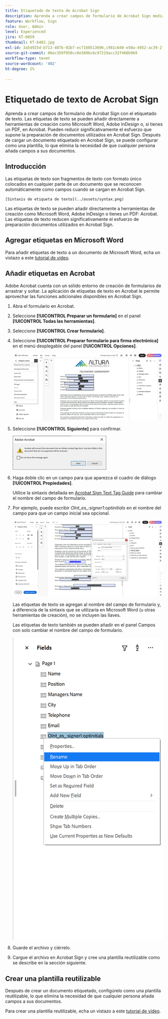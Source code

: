 ```yaml
---
title: Etiquetado de texto de Acrobat Sign
description: Aprenda a crear campos de formulario de Acrobat Sign mediante el etiquetado de texto
feature: Workflow, Sign
role: User, Admin
level: Experienced
jira: KT-6059
thumbnail: KT-6402.jpg
exl-id: 3a54925d-b713-487b-92b7-ec7160513696,c981c640-e50a-4952-ac39-2f90d6d0cf08
source-git-commit: 06ec359f950cc8e589bc6c97219acc32f460b969
workflow-type: tm+mt
source-wordcount: '402'
ht-degree: 2%

---
```


# Etiquetado de texto de Acrobat Sign

Aprenda a crear campos de formulario de Acrobat Sign con el etiquetado de texto. Las etiquetas de texto se pueden añadir directamente a herramientas de creación como Microsoft Word, Adobe InDesign o, si tienes un PDF, en Acrobat. Pueden reducir significativamente el esfuerzo que supone la preparación de documentos utilizados en Acrobat Sign. Después de cargar un documento etiquetado en Acrobat Sign, se puede configurar como una plantilla, lo que elimina la necesidad de que cualquier persona añada campos a sus documentos.

## Introducción

Las etiquetas de texto son fragmentos de texto con formato único colocados en cualquier parte de un documento que
se reconocen automáticamente como campos cuando se cargan en Acrobat Sign.

    [Sintaxis de etiqueta de texto](../assets/syntax.png)

Las etiquetas de texto se pueden añadir directamente a herramientas de creación como Microsoft Word, Adobe InDesign o
tienes un PDF: Acrobat. Las etiquetas de texto reducen significativamente el esfuerzo de preparación
documentos utilizados en Acrobat Sign.

## Agregar etiquetas en Microsoft Word

Para añadir etiquetas de texto a un documento de Microsoft Word, echa un vistazo a este [tutorial de vídeo](text-tagging-word.md).

## Añadir etiquetas en Acrobat

Adobe Acrobat cuenta con un sólido entorno de creación de formularios de arrastrar y soltar. La aplicación de etiquetas de texto en Acrobat le permite aprovechar las funciones adicionales disponibles en Acrobat Sign.

1. Abra el formulario en Acrobat.

1. Seleccione **[!UICONTROL Preparar un formulario]** en el panel **[!UICONTROL Todas las herramientas]**.

1. Seleccione **[!UICONTROL Crear formulario]**.

1. Seleccione **[!UICONTROL Preparar formulario para firma electrónica]** en el menú desplegable del panel **[!UICONTROL Opciones]**.

   ![Preparar formulario para la firma electrónica](../assets/tag-prepare-e-signing.png)

1. Seleccione **[!UICONTROL Siguiente]** para confirmar.

   ![Confirmar la conversión de campos](../assets/tag-confirm.png)

1. Haga doble clic en un campo para que aparezca el cuadro de diálogo **[!UICONTROL Propiedades]**.

   Utilice la sintaxis detallada en [Acrobat Sign Text Tag Guide](https://helpx.adobe.com/es/sign/using/text-tag.html) para cambiar el nombre del campo de formulario.

1. Por ejemplo, puede escribir *OInt_es_:signer1:optinitials* en el nombre del campo para que un campo inicial sea opcional.

   ![Cambiar nombre de campo](../assets/tag-opt-initials.png)

   Las etiquetas de texto se agregan al nombre del campo de formulario y, a diferencia de la sintaxis que se utilizaría en Microsoft Word (u otras herramientas de creación), no se incluyen las llaves.

   Las etiquetas de texto también se pueden añadir en el panel Campos con solo cambiar el nombre del campo de formulario.

   ![Cambiar nombre en el panel de campos](../assets/tag-rename.png)

1. Guarde el archivo y ciérrelo.

1. Cargue el archivo en Acrobat Sign y cree una plantilla reutilizable como se describe en la sección siguiente.

## Crear una plantilla reutilizable

Después de crear un documento etiquetado, configúrelo como una plantilla reutilizable, lo que elimina la necesidad de que cualquier persona añada campos a sus documentos.

Para crear una plantilla reutilizable, echa un vistazo a este [tutorial de vídeo](../sign-advanced-users/create-a-template.md).
